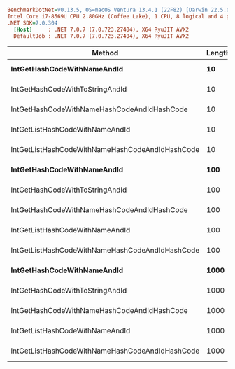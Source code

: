``` ini

BenchmarkDotNet=v0.13.5, OS=macOS Ventura 13.4.1 (22F82) [Darwin 22.5.0]
Intel Core i7-8569U CPU 2.80GHz (Coffee Lake), 1 CPU, 8 logical and 4 physical cores
.NET SDK=7.0.304
  [Host]     : .NET 7.0.7 (7.0.723.27404), X64 RyuJIT AVX2
  DefaultJob : .NET 7.0.7 (7.0.723.27404), X64 RyuJIT AVX2


```
|                                          Method | Length |         Mean |      Error |     StdDev |    Gen0 | Allocated |
|------------------------------------------------ |------- |-------------:|-----------:|-----------:|--------:|----------:|
|                     **IntGetHashCodeWithNameAndId** |     **10** |     **44.60 ns** |   **0.306 ns** |   **0.286 ns** |  **0.0114** |      **48 B** |
|                 IntGetHashCodeWithToStringAndId |     10 |    124.00 ns |   0.833 ns |   0.739 ns |  0.0381 |     160 B |
|     IntGetHashCodeWithNameHashCodeAndIdHashCode |     10 |     22.93 ns |   0.480 ns |   0.401 ns |       - |         - |
|                 IntGetListHashCodeWithNameAndId |     10 |    459.72 ns |   2.496 ns |   2.084 ns |  0.1221 |     512 B |
| IntGetListHashCodeWithNameHashCodeAndIdHashCode |     10 |    295.10 ns |   0.476 ns |   0.371 ns |       - |         - |
|                     **IntGetHashCodeWithNameAndId** |    **100** |     **44.53 ns** |   **0.891 ns** |   **1.190 ns** |  **0.0114** |      **48 B** |
|                 IntGetHashCodeWithToStringAndId |    100 |    118.94 ns |   1.260 ns |   1.401 ns |  0.0381 |     160 B |
|     IntGetHashCodeWithNameHashCodeAndIdHashCode |    100 |     23.08 ns |   0.156 ns |   0.130 ns |       - |         - |
|                 IntGetListHashCodeWithNameAndId |    100 |  5,663.27 ns | 113.299 ns | 100.436 ns |  1.8387 |    7712 B |
| IntGetListHashCodeWithNameHashCodeAndIdHashCode |    100 |  2,466.83 ns |   5.095 ns |   4.255 ns |       - |         - |
|                     **IntGetHashCodeWithNameAndId** |   **1000** |     **42.95 ns** |   **0.205 ns** |   **0.171 ns** |  **0.0114** |      **48 B** |
|                 IntGetHashCodeWithToStringAndId |   1000 |    117.27 ns |   0.532 ns |   0.415 ns |  0.0381 |     160 B |
|     IntGetHashCodeWithNameHashCodeAndIdHashCode |   1000 |     22.79 ns |   0.032 ns |   0.028 ns |       - |         - |
|                 IntGetListHashCodeWithNameAndId |   1000 | 58,624.40 ns | 264.873 ns | 247.762 ns | 19.0430 |   79724 B |
| IntGetListHashCodeWithNameHashCodeAndIdHashCode |   1000 | 25,108.00 ns |  93.304 ns |  82.712 ns |       - |         - |
